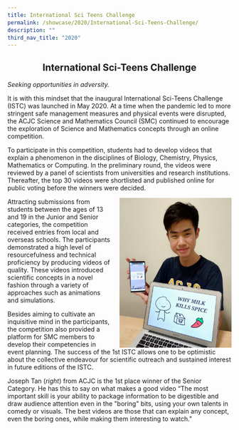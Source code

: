 ```yaml
---
title: International Sci Teens Challenge
permalink: /showcase/2020/International-Sci-Teens-Challenge/
description: ""
third_nav_title: "2020"
---
```

## <center> International Sci-Teens Challenge </center>

_Seeking opportunities in adversity._

It is with this mindset that the inaugural International Sci-Teens Challenge (ISTC) was launched in May 2020. At a time when the pandemic led to more stringent safe management measures and physical events were disrupted, the ACJC Science and Mathematics Council (SMC) continued to encourage the exploration of Science and Mathematics concepts through an online competition.

To participate in this competition, students had to develop videos that explain a phenomenon in the disciplines of Biology, Chemistry, Physics, Mathematics or Computing. In the preliminary round, the videos were reviewed by a panel of scientists from universities and research institutions. Thereafter, the top 30 videos were shortlisted and published online for public voting before the winners were decided.

<img src="/images/ISTC%202020%20Joseph%20Tan%201.jpeg" style= "width: 50%; margin-left:20px;" align = "right"> 

Attracting submissions from students between the ages of 13 and 19 in the Junior and Senior categories, the competition received entries from local and overseas schools. The participants demonstrated a high level of resourcefulness and technical proficiency by producing videos of quality. These videos introduced scientific concepts in a novel fashion through a variety of approaches such as animations and simulations.  

  

Besides aiming to cultivate an inquisitive mind in the participants, the competition also provided a platform for SMC members to develop their competencies in event planning. The success of the 1st ISTC allows one to be optimistic about the collective endeavour for scientific outreach and sustained interest in future editions of the ISTC.

  

Joseph Tan (_right_) from ACJC is the 1st place winner of the Senior Category. He has this to say on what makes a good video “The most important skill is your ability to package information to be digestible and draw audience attention even in the "boring" bits, using your own talents in comedy or visuals. The best videos are those that can explain any concept, even the boring ones, while making them interesting to watch."

